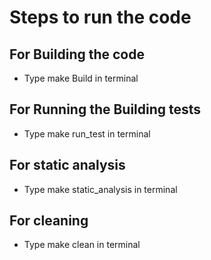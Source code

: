 # Steps to run the code

## For Building the code

* Type make Build in terminal

## For Running the Building tests

* Type make run_test in terminal

## For static analysis

* Type make static_analysis in terminal

## For cleaning

* Type make clean in terminal

